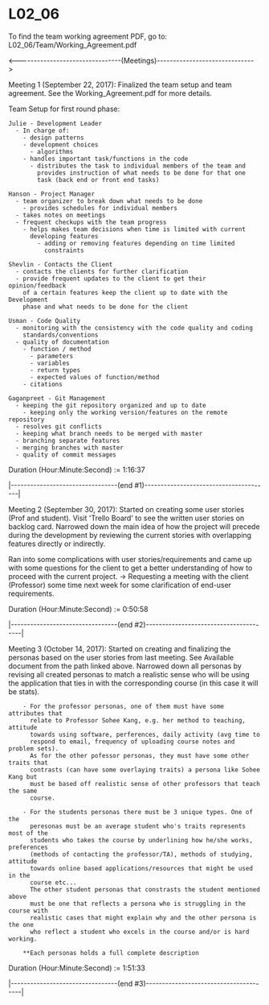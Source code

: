 # L02_06
To find the team working agreement PDF,
go to: L02_06/Team/Working_Agreement.pdf

<--------------------------------(Meetings)------------------------------>

Meeting 1 (September 22, 2017):
Finalized the team setup and team agreement.
See the Working_Agreement.pdf for more details.

  Team Setup for first round phase:

    Julie - Development Leader
      - In charge of:
        - design patterns
        - development choices
          - algorithms
        - handles important task/functions in the code
          - distributes the task to individual members of the team and
            provides instruction of what needs to be done for that one
            task (back end or front end tasks)

    Hanson - Project Manager
      - team organizer to break down what needs to be done
        - provides schedules for individual members
      - takes notes on meetings
      - frequent checkups with the team progress
        - helps makes team decisions when time is limited with current
          developing features
            - adding or removing features depending on time limited
              constraints

    Shevlin - Contacts the Client
      - contacts the clients for further clarification
      - provide frequent updates to the client to get their opinion/feedback
        of a certain features keep the client up to date with the Development
        phase and what needs to be done for the client

    Usman - Code Quality
      - monitoring with the consistency with the code quality and coding
        standards/conventions
      - quality of documentation
        - function / method
          - parameters
          - variables
          - return types
          - expected values of function/method
        - citations

    Gaganpreet - Git Management
      - keeping the git repository organized and up to date
        - keeping only the working version/features on the remote repository
      - resolves git conflicts
      - keeping what branch needs to be merged with master
      - branching separate features
      - merging branches with master
      - quality of commit messages

 Duration (Hour:Minute:Second) := 1:16:37

|---------------------------------(end #1)---------------------------------------|

Meeting 2 (September 30, 2017):
Started on creating some user stories (Prof and student). Visit 'Trello Board'
to see the written user stories on backlog card. Narrowed down the main idea
of how the project will precede during the development by reviewing the current
stories with overlapping features directly or indirectly.

Ran into some complications with user stories/requirements and came up with
some questions for the client to get a better understanding of how to proceed
with the current project.
  -> Requesting a meeting with the client (Professor) some time next week
     for some clarification of end-user requirements.

 Duration (Hour:Minute:Second) := 0:50:58

|---------------------------------(end #2)---------------------------------------|

Meeting 3 (October 14, 2017):
Started on creating and finalizing the personas based on the user stories from 
last meeting. See Available document from the path linked above. Narrowed down 
all personas by revising all created personas to match a realistic sense who 
will be using the application that ties in with the corresponding course (in this
case it will be stats).

		- For the professor personas, one of them must have some attributes that
		  relate to Professor Sohee Kang, e.g. her method to teaching, attitude
		  towards using software, perferences, daily activity (avg time to 
		  respond to email, frequency of uploading course notes and problem sets).
		  As for the other pofessor personas, they must have some other traits that
		  contrasts (can have some overlaying traits) a persona like Sohee Kang but 
		  must be based off realistic sense of other professors that teach the same 
		  course.

		- For the students personas there must be 3 unique types. One of the 
		  peresonas must be an average student who's traits represents most of the 
		  students who takes the course by underlining how he/she works, preferences 
		  (methods of contacting the professor/TA), methods of studying, attitude 
		  towards online based applications/resources that might be used in the 
		  course etc...
		  The other student personas that constrasts the student mentioned above 
		  must be one that reflects a persona who is struggling in the course with 
		  realistic cases that might explain why and the other persona is the one 
		  who reflect a student who excels in the course and/or is hard working.

		**Each personas holds a full complete description

 Duration (Hour:Minute:Second) := 1:51:33

|---------------------------------(end #3)---------------------------------------|
